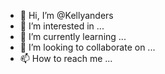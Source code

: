 - 👋 Hi, I’m @Kellyanders
- 👀 I’m interested in ...
- 🌱 I’m currently learning ...
- 💞️ I’m looking to collaborate on ...
- 📫 How to reach me ...

<!---
Kellyanders/Kellyanders is a ✨ special ✨ repository because its `README.md` (this file) appears on your GitHub profile.
You can click the Preview link to take a look at your changes.
--->

